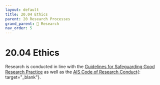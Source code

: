 ```yaml
---
layout: default
title: 20.04 Ethics
parent: 20 Research Processes
grand_parent: 🔎 Research
nav_order: 5
---
```


# 20.04 Ethics

Research is conducted in line with the [Guidelines for Safeguarding Good Research Practice](https://www.dfg.de/download/pdf/foerderung/rechtliche_rahmenbedingungen/gute_wissenschaftliche_praxis/kodex_gwp_en.pdf) as well as the [AIS Code of Research Conduct](https://aisnet.org/page/AdmBullCResearchCond){: target="_blank"}.